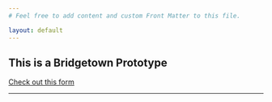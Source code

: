 ```yaml
---
# Feel free to add content and custom Front Matter to this file.

layout: default
---
```


## This is a Bridgetown Prototype 

<a 
  class="usa-button usa-button--base"
  href="{% link _pages/form.md %}">
  Check out this form
</a>



----
